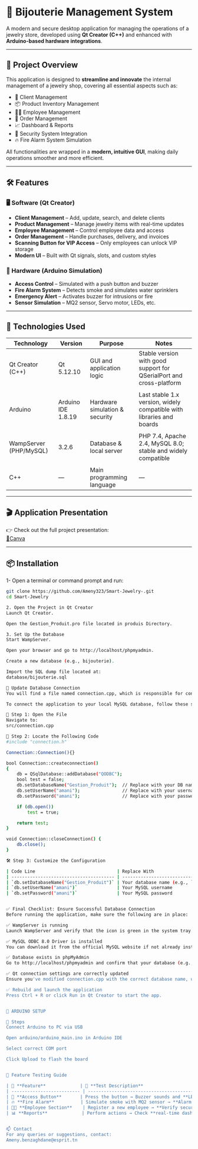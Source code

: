 # 💎 Bijouterie Management System

A modern and secure desktop application for managing the operations of a jewelry store, developed using **Qt Creator (C++)** and enhanced with **Arduino-based hardware integrations**.

---

## 🚀 Project Overview

This application is designed to **streamline and innovate** the internal management of a jewelry shop, covering all essential aspects such as:

- 👤 Client Management  
- 📦 Product Inventory Management  
- 🧑‍💼 Employee Management  
- 🛒 Order Management  
- 📈 Dashboard & Reports  
- 🔐 Security System Integration  
- 🔥 Fire Alarm System Simulation  

All functionalities are wrapped in a **modern, intuitive GUI**, making daily operations smoother and more efficient.

---

## 🛠️ Features

### 🖥️ Software (Qt Creator)

- **Client Management** – Add, update, search, and delete clients  
- **Product Management** – Manage jewelry items with real-time updates  
- **Employee Management** – Control employee data and access  
- **Order Management** – Handle purchases, delivery, and invoices  
- **Scanning Button for VIP Access** – Only employees can unlock VIP storage  
- **Modern UI** – Built with Qt signals, slots, and custom styles

### 🔌 Hardware (Arduino Simulation)

- **Access Control** – Simulated with a push button and buzzer  
- **Fire Alarm System** – Detects smoke and simulates water sprinklers  
- **Emergency Alert** – Activates buzzer for intrusions or fire  
- **Sensor Simulation** – MQ2 sensor, Servo motor, LEDs, etc.

---

## 🧰 Technologies Used

| Technology             | Version            | Purpose                        | Notes                                                                |
| ---------------------- | ------------------ | ------------------------------ | -------------------------------------------------------------------- |
| Qt Creator (C++)       | Qt 5.12.10         | GUI and application logic      | Stable version with good support for QSerialPort and cross-platform  |
|                        |                    |                                |                                                                      | 
| Arduino                | Arduino IDE 1.8.19 | Hardware simulation & security | Last stable 1.x version, widely compatible with libraries and boards |
|                        |                    |                                |                                                                      |
| WampServer (PHP/MySQL) | 3.2.6              | Database & local server        | PHP 7.4, Apache 2.4, MySQL 8.0; stable and widely compatible     |
|                        |                    |                                |                                                                      | 
| C++                    | —                  | Main programming language      | —                                                                    |


---

## 🎬 Application Presentation

👉 Check out the full project presentation:  
[🔗Canva](https://www.canva.com/design/DAFwTWjroDM/vlxWiKhmTLtvSAmznBw2Ow/edit?utm_content=DAFwTWjroDM&utm_campaign=designshare&utm_medium=link2&utm_source=sharebutton)

---

## 📦 Installation

1- Open a terminal or command prompt and run:
```bash
git clone https://github.com/Ameny323/Smart-Jewelry-.git
cd Smart-Jewelry

2. Open the Project in Qt Creator
Launch Qt Creator.

Open the Gestion_Produit.pro file located in produis Directory.

3. Set Up the Database
Start WampServer.

Open your browser and go to http://localhost/phpmyadmin.

Create a new database (e.g., bijouterie).

Import the SQL dump file located at:
database/bijouterie.sql

🔄 Update Database Connection
You will find a file named connection.cpp, which is responsible for configuring the database connection to MySQL.

To connect the application to your local MySQL database, follow these steps:

📁 Step 1: Open the File
Navigate to:
src/connection.cpp

🧩 Step 2: Locate the Following Code
#include "connection.h"

Connection::Connection(){}

bool Connection::createconnection()
{
    db = QSqlDatabase::addDatabase("QODBC");
    bool test = false;
    db.setDatabaseName("Gestion_Produit");  // Replace with your DB name
    db.setUserName("amani");                // Replace with your username
    db.setPassword("amani");                // Replace with your password

    if (db.open())
        test = true;

    return test;
}

void Connection::closeConnection() {
    db.close();
}

🛠️ Step 3: Customize the Configuration

| Code Line                               | Replace With                              |
| --------------------------------------- | ----------------------------------------- |
| `db.setDatabaseName("Gestion_Produit")` | Your database name (e.g., `"bijouterie"`) |
| `db.setUserName("amani")`               | Your MySQL username                       |
| `db.setPassword("amani")`               | Your MySQL password                       |


✅ Final Checklist: Ensure Successful Database Connection
Before running the application, make sure the following are in place:

✅ WampServer is running
Launch WampServer and verify that the icon is green in the system tray.

✅ MySQL ODBC 8.0 Driver is installed
You can download it from the official MySQL website if not already installed.

✅ Database exists in phpMyAdmin
Go to http://localhost/phpmyadmin and confirm that your database (e.g., bijouterie) has been created and imported.

✅ Qt connection settings are correctly updated
Ensure you've modified connection.cpp with the correct database name, username, and password.

✅ Rebuild and launch the application
Press Ctrl + R or click Run in Qt Creator to start the app.


🔌 ARDUINO SETUP

🧩 Steps
Connect Arduino to PC via USB

Open arduino/arduino_main.ino in Arduino IDE

Select correct COM port

Click Upload to flash the board


🧪 Feature Testing Guide

| 🔧 **Feature**             | 🧪 **Test Description**                                                |
| -------------------------- | ----------------------------------------------------------------------  |
| 🔐 **Access Button**       | Press the button → Buzzer sounds and **LED indicates unlock**           |
| 🔥 **Fire Alarm**          | Simulate smoke with MQ2 sensor → **Alarm** and **sprinklers activate**  |
| 👨‍💼 **Employee Section**    | Register a new employee → **Verify secure VIP area access**             |
| 📊 **Reports**             | Perform actions → Check **real-time dashboard** for updates             |


📫 Contact
For any queries or suggestions, contact:
Ameny.benzaghdane@esprit.tn

